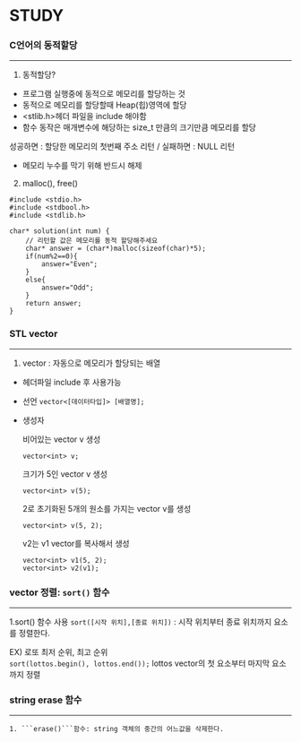 # STUDY


### C언어의 동적할당
___
1. 동적할당?
- 프로그램 실행중에 동적으로 메모리를 할당하는 것
- 동적으로 메모리를 할당할때 Heap(힙)영역에 할당
- <stlib.h>헤더 파일을 include 해야함
- 함수 동작은 매개변수에 해당하는 size_t 만큼의 크기만큼 메모리를 할당

성공하면 : 할당한 메모리의 첫번째 주소 리턴 / 
실패하면 : NULL 리턴

- 메모리 누수를 막기 위해 반드시 해제


2. malloc(), free()
```
#include <stdio.h>
#include <stdbool.h>
#include <stdlib.h>

char* solution(int num) {
    // 리턴할 값은 메모리를 동적 할당해주세요
    char* answer = (char*)malloc(sizeof(char)*5);
    if(num%2==0){
        answer="Even";
    }
    else{
        answer="Odd";
    }
    return answer;
}
```

### STL vector 
___
1. vector : 자동으로 메모리가 할당되는 배열
- <vector> 헤더파일 include 후 사용가능
- 선언
    ```vector<[데이터타입]> [배열명];```
- 생성자
    
    
    비어있는 vector v 생성
    ```
    vector<int> v;
    ```
    크기가 5인 vector v 생성
    ```
    vector<int> v(5);
    ```
    2로 초기화된 5개의 원소를 가지는 vector v를 생성
    ```
    vector<int> v(5, 2);
    ```
    v2는 v1 vector를 복사해서 생성
    ```
    vector<int> v1(5, 2);
    vector<int> v2(v1);
    ```
    
### vector 정렬: ```sort()``` 함수
___
1.sort() 함수 사용
    ```sort([시작 위치],[종료 위치])``` : 시작 위치부터 종료 위치까지 요소를 정렬한다.

EX) 로또 최저 순위, 최고 순위    
    ```sort(lottos.begin(), lottos.end());```
    lottos vector의 첫 요소부터 마지막 요소까지 정렬
    
    
### string erase 함수
___
    1. ```erase()```함수: string 객체의 중간의 어느값을 삭제한다. 
